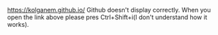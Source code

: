 
https://kolganem.github.io/
Github doesn't display correctly. 
When you open the link above please pres Ctrl+Shift+i(I don't understand how it works).
